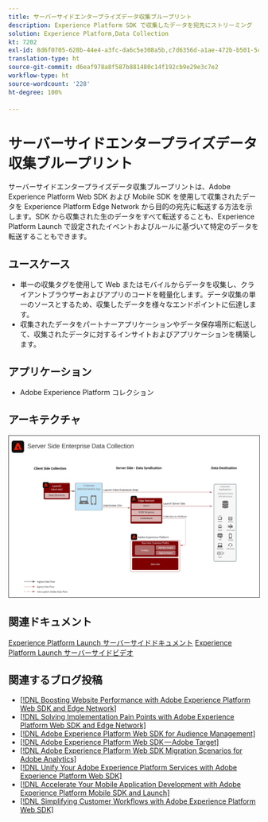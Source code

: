 ```yaml
---
title: サーバーサイドエンタープライズデータ収集ブループリント
description: Experience Platform SDK で収集したデータを宛先にストリーミング
solution: Experience Platform,Data Collection
kt: 7202
exl-id: 8d6f0705-628b-44e4-a3fc-da6c5e308a5b,c7d6356d-a1ae-472b-b501-5c736e990252
translation-type: ht
source-git-commit: d6eaf978a8f587b881480c14f192cb9e29e3c7e2
workflow-type: ht
source-wordcount: '228'
ht-degree: 100%

---
```


# サーバーサイドエンタープライズデータ収集ブループリント

サーバーサイドエンタープライズデータ収集ブループリントは、Adobe Experience Platform Web SDK および Mobile SDK を使用して収集されたデータを Experience Platform Edge Network から目的の宛先に転送する方法を示します。SDK から収集された生のデータをすべて転送することも、Experience Platform Launch で設定されたイベントおよびルールに基づいて特定のデータを転送することもできます。

## ユースケース

* 単一の収集タグを使用して Web またはモバイルからデータを収集し、クライアントブラウザーおよびアプリのコードを軽量化します。データ収集の単一のソースとするため、収集したデータを様々なエンドポイントに伝達します。
* 収集されたデータをパートナーアプリケーションやデータ保存場所に転送して、収集されたデータに対するインサイトおよびアプリケーションを構築します。

## アプリケーション

* Adobe Experience Platform コレクション

## アーキテクチャ

<img src="assets/enterprise_collection.svg" alt="エンタープライズデータ収集の参照アーキテクチャ" style="border:1px solid #4a4a4a" />

## 関連ドキュメント

[Experience Platform Launch サーバーサイドドキュメント](https://experienceleague.adobe.com/docs/launch/using/server-side-info/server-side-overview.html?lang=ja#server-side-info)
[Experience Platform Launch サーバーサイドビデオ](https://experienceleague.adobe.com/docs/launch-learn/tutorials/server-side/overview.html?lang=ja)

## 関連するブログ投稿

* [[!DNL Boosting Website Performance with Adobe Experience Platform Web SDK and Edge Network]](https://medium.com/adobetech/boosting-website-performance-with-adobe-experience-platform-web-sdk-and-edge-network-329fcf70fdf9)
* [[!DNL Solving Implementation Pain Points with Adobe Experience Platform Web SDK and Edge Network]](https://medium.com/adobetech/solving-implementation-pain-points-with-adobe-experience-platform-web-sdk-and-edge-network-880b635e6819)
* [[!DNL Adobe Experience Platform Web SDK for Audience Management]](https://medium.com/adobetech/adobe-experience-platform-web-sdk-for-audience-management-751fa6d063bc)
* [[!DNL Adobe Experience Platform Web SDK — Adobe Target]](https://medium.com/adobetech/adobe-experience-platform-web-sdk-adobe-target-9b9f621d271)
* [[!DNL Adobe Experience Platform Web SDK Migration Scenarios for Adobe Analytics]](https://medium.com/adobetech/adobe-experience-platform-web-sdk-migration-scenarios-for-adobe-analytics-91c255ec82b0)
* [[!DNL Unify Your Adobe Experience Platform Services with Adobe Experience Platform Web SDK]](https://medium.com/adobetech/unify-your-adobe-experience-platform-services-with-adobe-experience-platform-web-sdk-75cf6851a9fc)
* [[!DNL Accelerate Your Mobile Application Development with Adobe Experience Platform Mobile SDK and Launch]](https://medium.com/adobetech/accelerate-your-mobile-application-development-with-adobe-experience-platform-mobile-sdk-and-launch-ed023536d611)
* [[!DNL Simplifying Customer Workflows with Adobe Experience Platform Web SDK]](https://medium.com/adobetech/simplifying-customer-workflows-with-adobe-experience-platform-web-sdk-4e54fe134f4a)
